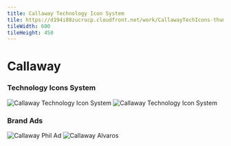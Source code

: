 ```yaml
---
title: Callaway Technology Icon System
tile: https://d194i88zucrucp.cloudfront.net/work/CallawayTechIcons-thumb-xs.jpg
tileWidth: 600
tileHeight: 450
---
```


# Callaway

### Technology Icons System

![Callaway Technology Icon System](https://d194i88zucrucp.cloudfront.net/work/CallawayTechIcons-lg.jpg)
![Callaway Technology Icon System](https://d194i88zucrucp.cloudfront.net/work/CallawayTechIcons2-lg.jpg)

### Brand Ads

![Callaway Phil Ad](https://d194i88zucrucp.cloudfront.net/work/Callaway_PhilAd-lg.jpg)
![Callaway Alvaros](https://d194i88zucrucp.cloudfront.net/work/Callaway_Alvaros-lg.jpg)
